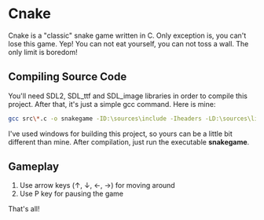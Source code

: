 # Cnake

Cnake is a "classic" snake game written in C. Only exception is, you can't lose this game.
Yep! You can not eat yourself, you can not toss a wall. The only limit is boredom!

## Compiling Source Code

You'll need SDL2, SDL_ttf and SDL_image libraries in order to compile this project.
After that, it's just a simple gcc command. Here is mine:

```bash
gcc src\*.c -o snakegame -ID:\sources\include -Iheaders -LD:\sources\lib -lmingw32 -lSDL2_ttf -lSDL2_image -lSDL2main -lSDL2 -Wall -Werror
```

I've used windows for building this project, so yours can be a little bit different than mine.
After compilation, just run the executable **snakegame**.

## Gameplay

1. Use arrow keys (↑, ↓, ←, →) for moving around
2. Use P key for pausing the game

That's all!
